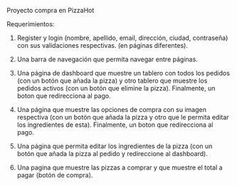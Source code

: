 Proyecto compra en PizzaHot

Requerimientos:
1.	Register y login (nombre, apellido, email, dirección, ciudad, contraseña) con sus validaciones respectivas. (en páginas diferentes).

2.	Una barra de navegación que permita navegar entre páginas.

3.	Una página de dashboard que muestre un tablero con todos los pedidos (con un botón que añada la pizza) y otro tablero que muestre los pedidos activos (con un botón que elimine la pizza). Finalmente, un boton que redirecciona al pago.

4.	Una página que muestre las opciones de compra con su imagen respectiva (con un botón que añada la pizza y otro que le permita editar los ingredientes de esta). Finalmente, un boton que redirecciona al pago.

5.	Una página que permita editar los ingredientes de la pizza (con un botón que añada la pizza al pedido y redireccione al dashboard).

6.	Una pagina que muestre las pizzas a comprar y que muestre el total a pagar (botón de compra).
